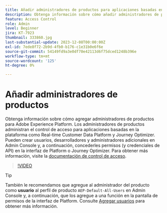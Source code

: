 ```yaml
---
title: Añadir administradores de productos para aplicaciones basadas en Adobe Experience Platform
description: Obtenga información sobre cómo añadir administradores de productos para Adobe Experience Platform y aplicaciones basadas en Platform.
feature: Access Control
role: Admin
level: Beginner
jira: KT-7923
thumbnail: 333860.jpg
last-substantial-update: 2023-12-08T00:00:00Z
exl-id: 7ede8f72-2b9d-4fb0-b176-c1e31b0e6f6e
source-git-commit: 54149fd9a3e0df70e42113d6f75dced1248b396e
workflow-type: tm+mt
source-wordcount: '125'
ht-degree: 0%

---
```


# Añadir administradores de productos

Obtenga información sobre cómo agregar administradores de productos para Adobe Experience Platform. Los administradores de productos administran el control de acceso para aplicaciones basadas en la plataforma como Real-time Customer Data Platform y Journey Optimizer. Pueden crear usuarios, desarrolladores y administradores adicionales en Admin Console y, a continuación, concederles permisos (y credenciales de API) en la interfaz de Platform o Journey Optimizer. Para obtener más información, visite la [documentación de control de acceso](https://experienceleague.adobe.com/docs/experience-platform/access-control/home.html?lang=es).

>[!VIDEO](https://video.tv.adobe.com/v/333860?learn=on)

>[!TIP]
>
>También le recomendamos que agregue al administrador del producto como **usuario** al perfil de producto `AEP-Default-All-Users` en Admin Console y, a continuación, que los agregue a una función en la pantalla de permisos de la interfaz de Platform. Consulte [Agregar usuarios](add-users.md) para obtener más información.
